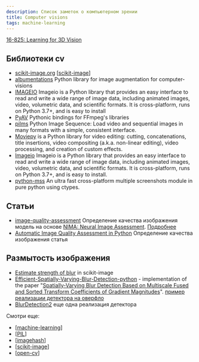 ```yaml
---
description: Список заметок о компьютерном зрении
title: Computer visions
tags: machine-learning
---
```

[16-825: Learning for 3D Vision](https://learning3d.github.io/pages/schedule.html)

## Библиотеки cv

- [scikit-image.org](https://scikit-image.org/) [[scikit-image]]
- [albumentations](https://github.com/albumentations-team/albumentations) Python library for image augmentation for computer-visions
- [IMAGEIO](https://github.com/imageio/imageio) Imageio is a Python library that provides an easy interface to read and write a wide range of image data, including animated images, video, volumetric data, and scientific formats. It is cross-platform, runs on Python 3.7+, and is easy to install
- [PyAV](https://github.com/PyAV-Org/PyAV) Pythonic bindings for FFmpeg's libraries
- [pilms](https://github.com/soft-matter/pims) Python Image Sequence: Load video and sequential images in many formats with a simple, consistent interface.
- [Moviepy](https://zulko.github.io/moviepy/) is a Python library for video editing: cutting, concatenations, title insertions, video compositing (a.k.a. non-linear editing), video processing, and creation of custom effects.
- [Imageio](https://imageio.readthedocs.io/en/stable/) Imageio is a Python library that provides an easy interface to read and write a wide range of image data, including animated images, video, volumetric data, and scientific formats. It is cross-platform, runs on Python 3.7+, and is easy to install.
- [python-mss](https://python-mss.readthedocs.io/) An ultra fast cross-platform multiple screenshots module in pure python using ctypes.

## Статьи

- [image-quality-assessment](https://github.com/idealo/image-quality-assessment) Определение качества изображения модель на основе [NIMA: Neural Image Assessment](https://arxiv.org/abs/1709.05424). [Подробнее](https://ai.googleblog.com/2017/12/introducing-nima-neural-image-assessment.html)
- [Automatic Image Quality Assessment in Python](https://towardsdatascience.com/automatic-image-quality-assessment-in-python-391a6be52c11) Определение качества изображения статья

## Размытость изображения

- [Estimate strength of blur](https://scikit-image.org/docs/stable/auto_examples/filters/plot_blur_effect.html#sphx-glr-auto-examples-filters-plot-blur-effect-py) in scikit-image
- [Efficient-Spatially-Varying-Blur-Detection-python](https://github.com/Utkarsh-Deshmukh/Spatially-Varying-Blur-Detection-python) - implementation of the paper "[Spatially-Varying Blur Detection Based on Multiscale Fused and Sorted Transform Coefficients of Gradient Magnitudes](https://arxiv.org/abs/1703.07478)". [пример реализации детектора на оверфло](https://stackoverflow.com/a/67712404/15966204)
- [BlurDetection2](https://github.com/WillBrennan/BlurDetection2) еще одна реализация детектора

Смотри еще:

- [[machine-learning]]
- [[PIL]]
- [[imagehash]]
- [[scikit-image]]
- [[open-cv]]

[//begin]: # "Autogenerated link references for markdown compatibility"
[scikit-image]: ../notes/scikit-image "Scikit-image"
[machine-learning]: machine-learning "Алгоритмы машинного обучения"
[PIL]: ../notes/PIL "Pillow - обработка изображений"
[imagehash]: ../notes/imagehash "imagehash - хеширование изображений"
[scikit-image]: ../notes/scikit-image "Scikit-image"
[open-cv]: ../notes/open-cv "Open-cv"
[//end]: # "Autogenerated link references"